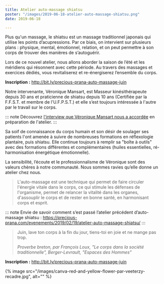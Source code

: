 ```yaml
---
title: Atelier auto-massage shiatsu
poster: "/images/2019-06-18-atelier-auto-massage-shiatsu.png"
date: 2019-06-18

---
```

Plus qu'un massage, le shiatsu est un massage traditionnel japonais qui utilise les points d’acupressions. Par ce biais, on intervient sur plusieurs plans : physique, mental, émotionnel, relation, et on peut permettre à son corps de trouver des manières de s’autoguérir.

Lors de ce nouvel atelier, nous allons aborder la saison de l’été et les méridiens qui résonnent avec cette période. Au travers des massages et exercices dédiés, vous revitaliserez et re-énergiserez l’ensemble du corps.

**Inscription :** <http://bit.ly/precious-prana-auto-massage-juin>

Notre intervenante, Véronique Mansart, est Masseur kinésithérapeute depuis 30 ans et praticienne de shiatsu depuis 10 ans (Certifiée par la F.F.S.T. et membre de l'U.F.P.S.T.) et elle s’est toujours intéressée à l'autre par le travail sur le corps.

::: note
Découvrez [l'interview que Véronique Mansart nous a accordée](/interviews/veronique-mansart/) en préparation de l'atelier.
:::

Sa soif de connaissance du corps humain et son désir de soulager ses patients l'ont amenée à suivre de nombreuses formations en réflexologie plantaire, puis shiatsu. Elle continue toujours à remplir sa "boîte à outils" avec des formations différentes et complémentaires (huiles essentielles, ré-harmonisation énergétique émotionnelle).

La sensibilité, l’écoute et le professionnalisme de Véronique sont des valeurs chères à notre communauté. Nous sommes ravies qu’elle donne un atelier chez nous.

> L'auto-massage est une technique qui permet de faire circuler l'énergie vitale dans le corps, ce qui stimule les défenses de l'organisme, permet de relancer la vitalité dans les organes, d'assouplir le corps et de rester en bonne santé, en harmonisant corps et esprit.

::: note
Envie de savoir comment s’est passé l’atelier précédent d’auto-massage shiatsu : https://precious-prana.com/evenements/2019/02/19/atelier-auto-massage-shiatsu/
:::

> Juin, lave ton corps à la fin du jour, tiens-toi en joie et ne mange pas trop.
>
> <cite>Proverbe breton, par François Loux, "Le corps dans la société traditionnelle", Berger-Levrault, "Espaces des Hommes"</cite>

**Inscription :** <http://bit.ly/precious-prana-auto-massage-juin>

{% image src="/images/canva-red-and-yellow-flower-par-veeterzy-recadre.jpg", alt="" %}